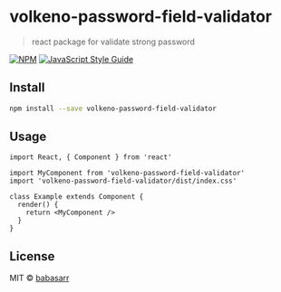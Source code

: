 # volkeno-password-field-validator

> react package for validate strong password

[![NPM](https://img.shields.io/npm/v/volkeno-password-field-validator.svg)](https://www.npmjs.com/package/volkeno-password-field-validator) [![JavaScript Style Guide](https://img.shields.io/badge/code_style-standard-brightgreen.svg)](https://standardjs.com)

## Install

```bash
npm install --save volkeno-password-field-validator
```

## Usage

```tsx
import React, { Component } from 'react'

import MyComponent from 'volkeno-password-field-validator'
import 'volkeno-password-field-validator/dist/index.css'

class Example extends Component {
  render() {
    return <MyComponent />
  }
}
```

## License

MIT © [babasarr](https://github.com/babasarr)
